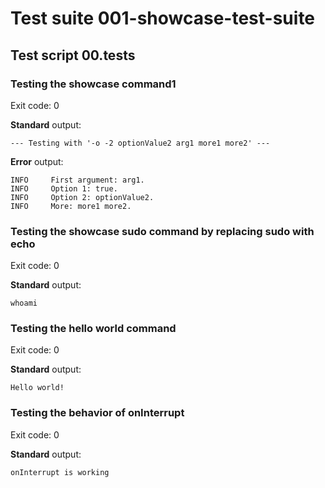 # Test suite 001-showcase-test-suite

## Test script 00.tests

### Testing the showcase command1

Exit code: 0

**Standard** output:

```plaintext
--- Testing with '-o -2 optionValue2 arg1 more1 more2' ---
```

**Error** output:

```log
INFO     First argument: arg1.
INFO     Option 1: true.
INFO     Option 2: optionValue2.
INFO     More: more1 more2.
```

### Testing the showcase sudo command by replacing sudo with echo

Exit code: 0

**Standard** output:

```plaintext
whoami
```

### Testing the hello world command

Exit code: 0

**Standard** output:

```plaintext
Hello world!
```

### Testing the behavior of onInterrupt

Exit code: 0

**Standard** output:

```plaintext
onInterrupt is working
```

